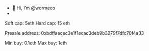 - 👋 Hi, I’m @wormeco
- 
Soft cap: 5eth
Hard cap: 15 eth

Presale address:
0xbdffaecec3e1f1ecac3deb9b3279f7dfc70f4a33

Min buy: 0.1eth
Max buy: 1eth

<!---
wormeco/wormeco is a ✨ special ✨ repository because its `README.md` (this file) appears on your GitHub profile.
You can click the Preview link to take a look at your changes.
--->
